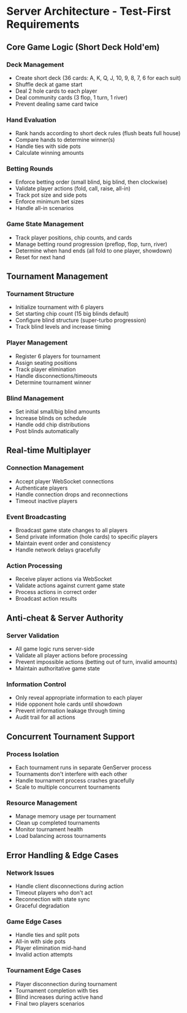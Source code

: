 # Server Architecture - Test-First Requirements

## Core Game Logic (Short Deck Hold'em)

### Deck Management
- Create short deck (36 cards: A, K, Q, J, 10, 9, 8, 7, 6 for each suit)
- Shuffle deck at game start
- Deal 2 hole cards to each player
- Deal community cards (3 flop, 1 turn, 1 river)
- Prevent dealing same card twice

### Hand Evaluation
- Rank hands according to short deck rules (flush beats full house)
- Compare hands to determine winner(s)
- Handle ties with side pots
- Calculate winning amounts

### Betting Rounds
- Enforce betting order (small blind, big blind, then clockwise)
- Validate player actions (fold, call, raise, all-in)
- Track pot size and side pots
- Enforce minimum bet sizes
- Handle all-in scenarios

### Game State Management
- Track player positions, chip counts, and cards
- Manage betting round progression (preflop, flop, turn, river)
- Determine when hand ends (all fold to one player, showdown)
- Reset for next hand

## Tournament Management

### Tournament Structure
- Initialize tournament with 6 players
- Set starting chip count (15 big blinds default)
- Configure blind structure (super-turbo progression)
- Track blind levels and increase timing

### Player Management
- Register 6 players for tournament
- Assign seating positions
- Track player elimination
- Handle disconnections/timeouts
- Determine tournament winner

### Blind Management
- Set initial small/big blind amounts
- Increase blinds on schedule
- Handle odd chip distributions
- Post blinds automatically

## Real-time Multiplayer

### Connection Management
- Accept player WebSocket connections
- Authenticate players
- Handle connection drops and reconnections
- Timeout inactive players

### Event Broadcasting
- Broadcast game state changes to all players
- Send private information (hole cards) to specific players
- Maintain event order and consistency
- Handle network delays gracefully

### Action Processing
- Receive player actions via WebSocket
- Validate actions against current game state
- Process actions in correct order
- Broadcast action results

## Anti-cheat & Server Authority

### Server Validation
- All game logic runs server-side
- Validate all player actions before processing
- Prevent impossible actions (betting out of turn, invalid amounts)
- Maintain authoritative game state

### Information Control
- Only reveal appropriate information to each player
- Hide opponent hole cards until showdown
- Prevent information leakage through timing
- Audit trail for all actions

## Concurrent Tournament Support

### Process Isolation
- Each tournament runs in separate GenServer process
- Tournaments don't interfere with each other
- Handle tournament process crashes gracefully
- Scale to multiple concurrent tournaments

### Resource Management
- Manage memory usage per tournament
- Clean up completed tournaments
- Monitor tournament health
- Load balancing across tournaments

## Error Handling & Edge Cases

### Network Issues
- Handle client disconnections during action
- Timeout players who don't act
- Reconnection with state sync
- Graceful degradation

### Game Edge Cases
- Handle ties and split pots
- All-in with side pots
- Player elimination mid-hand
- Invalid action attempts

### Tournament Edge Cases
- Player disconnection during tournament
- Tournament completion with ties
- Blind increases during active hand
- Final two players scenarios